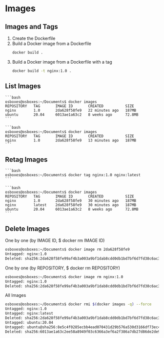 # Images
## Images and Tags
1. Create the Dockerfile
2. Build a Docker image from a Dockerfile
    ```bash
    docker build .
    ```
3. Build a Docker image from a Dockerfile with a tag
    ```bash
    docker build -t nginx:1.0 .
    ```

## List Images
    ```bash
    osboxes@osboxes:~/Documents$ docker images
    REPOSITORY   TAG       IMAGE ID       CREATED          SIZE
    nginx        1.0       2da628f58fe9   22 minutes ago   187MB
    ubuntu       20.04     6013ae1a63c2   8 weeks ago      72.8MB
    ```

    ```bash
    osboxes@osboxes:~/Documents$ docker images
    REPOSITORY   TAG       IMAGE ID       CREATED          SIZE
    nginx        1.0       2da628f58fe9   13 minutes ago   187MB
    ```

## Retag Images
    ```bash
    osboxes@osboxes:~/Documents$ docker tag nginx:1.0 nginx:latest
    ```

    ```bash
    osboxes@osboxes:~/Documents$ docker images
    REPOSITORY   TAG       IMAGE ID       CREATED          SIZE
    nginx        1.0       2da628f58fe9   30 minutes ago   187MB
    nginx        latest    2da628f58fe9   30 minutes ago   187MB
    ubuntu       20.04     6013ae1a63c2   8 weeks ago      72.8MB
    ```

## Delete Images
One by one (by IMAGE ID, $ docker rm IMAGE ID)
```bash
osboxes@osboxes:~/Documents$ docker image rm 2da628f58fe9
Untagged: nginx:1.0
Deleted: sha256:2da628f58fe99af4b3a003a9bf1dab8cdd0db1bd7bf6d7fd38c6ac3a2ae6f013
```

One by one (by REPOSITORY, $ docker rm REPOSITORY)
```bash
osboxes@osboxes:~/Documents$ docker image rm nginx:1.0
Untagged: nginx:1.0
Deleted: sha256:2da628f58fe99af4b3a003a9bf1dab8cdd0db1bd7bf6d7fd38c6ac3a2ae6f013
```

All Images
```bash
osboxes@osboxes:~/Documents$ docker rmi $(docker images -q) --force
Untagged: nginx:1.0
Untagged: nginx:latest
Deleted: sha256:2da628f58fe99af4b3a003a9bf1dab8cdd0db1bd7bf6d7fd38c6ac3a2ae6f013
Untagged: ubuntu:20.04
Untagged: ubuntu@sha256:8e5c4f0285ecbb4ead070431d29b576a530d3166df73ec44affc1cd27555141b
Deleted: sha256:6013ae1a63c2ee58a8949f03c6366a3ef6a2f386a7db27d86de2de965e9f450b
```